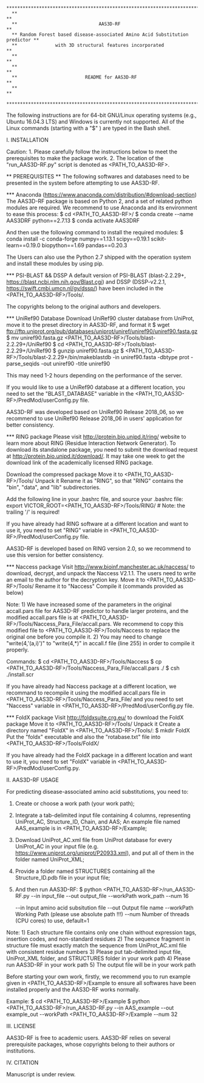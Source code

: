       ******************************************************************************
      **                                                                          **                                         
      **                              AAS3D-RF                                    **
      ** Random Forest based disease-associated Amino Acid Substitution predictor **  
      **              with 3D structural features incorporated                    **
      **                                                                          **
      **                                                                          **
      **                         README for AAS3D-RF                              **
      **                                                                          **
      ******************************************************************************

The following instructions are for 64-bit GNU/Linux operating systems (e.g., Ubuntu 16.04.3 LTS) 
and Windows is currently not supported. All of the Linux commands (starting with a "$" ) are typed 
in the Bash shell. 

I. INSTALLATION

Caution: 1. Please carefully follow the instructions below to meet the prerequisites to make the package work. 
         2. The location of the "run_AAS3D-RF.py" script is denoted as <PATH_TO_AAS3D-RF>.
         
** PREREQUISITES **
The following softwares and databases need to be presented in the system before attempting to use AAS3D-RF.

*** Anaconda (https://www.anaconda.com/distribution/#download-section)
The AAS3D-RF package is based on Python 2, and a set of related python modules are
required. We recommend to use Anaconda and its environment to ease this process:
    $   cd <PATH_TO_AAS3D-RF>/
    $   conda create --name AAS3DRF python==2.7.13
    $   conda activate AAS3DRF

And then use the following command to install the required modules:
    $   conda install -c conda-forge numpy==1.13.1 scipy==0.19.1 scikit-learn==0.19.0 biopython==1.69 pandas==0.20.3


The Users can also use the Python 2.7 shipped with the operation system and install these modules by using pip.


*** PSI-BLAST && DSSP
A default version of PSI-BLAST (blast-2.2.29+, https://blast.ncbi.nlm.nih.gov/Blast.cgi) and DSSP (DSSP-v2.2.1, https://swift.cmbi.umcn.nl/gv/dssp/) 
have been included in the <PATH_TO_AAS3D-RF>/Tools/.

The copyrights belong to the original authors and developers. 


*** UniRef90 Database
Download UniRef90 cluster database from UniProt, move it to the preset directory in AAS3D-RF, and format it
    $   wget ftp://ftp.uniprot.org/pub/databases/uniprot/uniref/uniref90/uniref90.fasta.gz
    $   mv uniref90.fasta.gz  <PATH_TO_AAS3D-RF>/Tools/blast-2.2.29+/UniRef90
    $   cd <PATH_TO_AAS3D-RF>/Tools/blast-2.2.29+/UniRef90
    $   gunzip uniref90.fasta.gz 
    $   <PATH_TO_AAS3D-RF>/Tools/blast-2.2.29+/bin/makeblastdb -in uniref90.fasta -dbtype prot -parse_seqids -out uniref90 -title uniref90

This may need 1-2 hours depending on the performance of the server.

If you would like to use a UniRef90 database at a different location, you need to set the "BLAST_DATABASE" variable 
in the <PATH_TO_AAS3D-RF>/PredMod/userConfig.py file.
  
AAS3D-RF was developed based on UniRef90 Release 2018_06, so we recommend to use UniRef90 Release 2018_06 in
users' application for better consistency.


*** RING package
Please visit http://protein.bio.unipd.it/ring/ website to learn more about RING (Residue Interaction Network Generator).
To download its standalone package, you need to submit the download request at http://protein.bio.unipd.it/download/.
It may take one week to get the download link of the academically licensed RING package.

Download the compressed package
Move it to <PATH_TO_AAS3D-RF>/Tools/
Unpack it
Rename it as "RING", so that "RING" contains the "bin", "data", and "lib"
subdirectories.

Add the following line in your .bashrc file, and source your .bashrc file:
        export VICTOR_ROOT=<PATH_TO_AAS3D-RF>/Tools/RING/     # Note: the trailing '/' is required!

If you have already had RING software at a different location and want to use it, you need to set "RING" variable
    in <PATH_TO_AAS3D-RF>/PredMod/userConfig.py file.
  
AAS3D-RF is developed based on RING version 2.0, so we recommend to use this version for
better consistency.


*** Naccess package
Visit http://www.bioinf.manchester.ac.uk/naccess/ to download, decrypt, and unpack the Naccess V2.1.1.
The users need to write an email to the author for the decryption key.
Move it to <PATH_TO_AAS3D-RF>/Tools/
Rename it to "Naccess"
Compile it (commands provided as below)

Note: 1) We have increased some of the parameters in the original accall.pars file for AAS3D-RF predictor to handle 
         larger proteins, and the modified accall.pars file is at <PATH_TO_AAS3D-RF>/Tools/Naccess_Para_File/accall.pars. We 
         recommend to copy this modified file to <PATH_TO_AAS3D-RF>/Tools/Naccess to
		 replace the original one before you compile it.
      2) You may need to change "write(4,'(a,i)')" to "write(4,*)" in accall.f file (line 255) in order to compile it properly.

Commands:
    $   cd <PATH_TO_AAS3D-RF>/Tools/Naccess
    $   cp <PATH_TO_AAS3D-RF>/Tools/Naccess_Para_File/accall.pars  ./
    $   csh ./install.scr


If you have already had Naccess package at a different location, we recommand to recompile it using the modified accall.pars file in 
    <PATH_TO_AAS3D-RF>/Tools/Naccess_Para_File/ and you need to set "Naccess" variable in <PATH_TO_AAS3D-RF>/PredMod/userConfig.py
    file.
  

*** FoldX package
Visit http://foldxsuite.crg.eu/ to download the FoldX package
Move it to <PATH_TO_AAS3D-RF>/Tools/
Unpack it
Create a directory named "FoldX" in <PATH_TO_AAS3D-RF>/Tools/:
    $   mkdir FoldX
Put the "foldx" executable and also the "rotabase.txt" file into <PATH_TO_AAS3D-RF>/Tools/FoldX/ 


If you have already had the FoldX package in a different location and want to use it, you need to set "FoldX" variable
in <PATH_TO_AAS3D-RF>/PredMod/userConfig.py.



II. AAS3D-RF USAGE

For predicting disease-associated amino acid substitutions, you need to:

1) Create or choose a work path (your work path);

2) Integrate a tab-delimited input file containing 4 columns, representing UniProt_AC, Structure_ID, Chain, and AAS;
   An example file named AAS_example is in <PATH_TO_AAS3D-RF>/Example;

3) Download UniProt_AC.xml file from UniProt database for every UniProt_AC in your input file 
   (e.g. https://www.uniprot.org/uniprot/P20933.xml), and put all of them in the folder named UniProt_XML;

4) Provide a folder named STRUCTURES containing all the Structure_ID.pdb file in your input file;

5) And then run AAS3D-RF:
    $   python <PATH_TO_AAS3D-RF>/run_AAS3D-RF.py --in input_file  --out output_file --workPath work_path --num 16
    
    --in        Input amino acid subsitution file
    --out       Output file name
    --workPath  Working Path (please use absolute path !!!)
    --num       Number of threads (CPU cores) to use, default=1


Note: 1) Each structure file contains only one chain without expression tags, insertion codes, and non-standard residues
      2) The sequence fragment in structure file must exactly match the sequence from UniProt_AC.xml file with consistent 
         residue numbers
      3) Please put tab-delimited input file, UniProt_XML folder, and STRUCTURES folder in your work path
      4) Please run AAS3D-RF in your work path
      5) The output file will be in your work path 



Before starting your own work, firstly, we recommend you to run example given in <PATH_TO_AAS3D-RF>/Example to ensure 
all softwares have been installed properly and the AAS3D-RF works normally.

Example:
    $   cd <PATH_TO_AAS3D-RF>/Example
    $   python <PATH_TO_AAS3D-RF>/run_AAS3D-RF.py --in AAS_example --out example_out --workPath <PATH_TO_AAS3D-RF>/Example --num 32



III. LICENSE

AAS3D-RF is free to academic users. AAS3D-RF relies on several prerequisite packages, whose copyrights
belong to their authors or institutions.


IV. CITATION

Manuscript is under review.
